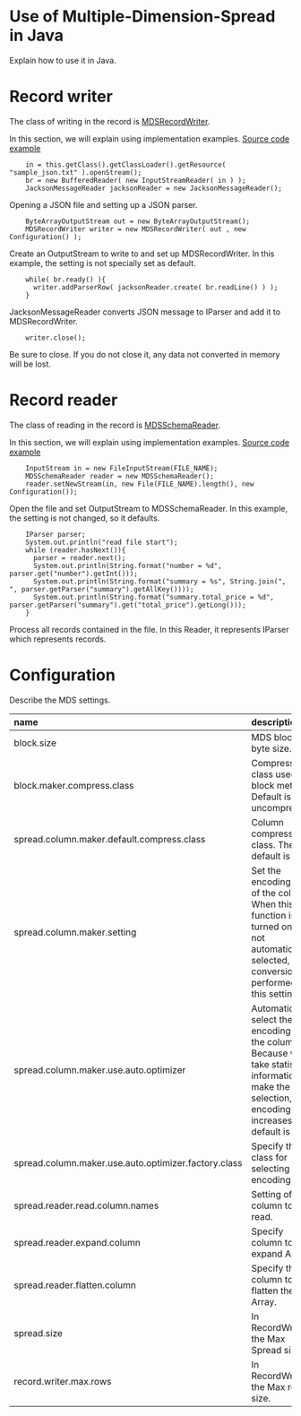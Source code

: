 <!---
  Licensed under the Apache License, Version 2.0 (the "License");
  you may not use this file except in compliance with the License.
  You may obtain a copy of the License at

   http://www.apache.org/licenses/LICENSE-2.0

  Unless required by applicable law or agreed to in writing, software
  distributed under the License is distributed on an "AS IS" BASIS,
  WITHOUT WARRANTIES OR CONDITIONS OF ANY KIND, either express or implied.
  See the License for the specific language governing permissions and
  limitations under the License. See accompanying LICENSE file.
-->
# Use of Multiple-Dimension-Spread in Java

Explain how to use it in Java.

# Record writer 
The class of writing in the record is [MDSRecordWriter](../../src/common/src/main/java/jp/co/yahoo/dataplatform/mds/MDSRecordWriter.java).

In this section, we will explain using implementation examples.
[Source code example](../../src/example/src/main/java/jp/co/yahoo/dataplatform/mds/example/io/MakeMDSFileStep1.java)

```
    in = this.getClass().getClassLoader().getResource( "sample_json.txt" ).openStream();
    br = new BufferedReader( new InputStreamReader( in ) );
    JacksonMessageReader jacksonReader = new JacksonMessageReader();
```
Opening a JSON file and setting up a JSON parser.

```
    ByteArrayOutputStream out = new ByteArrayOutputStream();
    MDSRecordWriter writer = new MDSRecordWriter( out , new Configuration() );
```
Create an OutputStream to write to and set up MDSRecordWriter.
In this example, the setting is not specially set as default.

```
    while( br.ready() ){
      writer.addParserRow( jacksonReader.create( br.readLine() ) );
    }
```
JacksonMessageReader converts JSON message to IParser and add it to MDSRecordWriter.

```
    writer.close();
```
Be sure to close.
If you do not close it, any data not converted in memory will be lost.

# Record reader
The class of reading in the record is [MDSSchemaReader](../../src/schema/src/main/java/jp/co/yahoo/dataplatform/mds/schema/parser/MDSSchemaReader.java).

In this section, we will explain using implementation examples.
[Source code example](../../src/example/src/main/java/jp/co/yahoo/dataplatform/mds/example/io/MDSSchemaFileReadWrite.java)

```
    InputStream in = new FileInputStream(FILE_NAME);
    MDSSchemaReader reader = new MDSSchemaReader();
    reader.setNewStream(in, new File(FILE_NAME).length(), new Configuration());
```
Open the file and set OutputStream to MDSSchemaReader.
In this example, the setting is not changed, so it defaults.

```
    IParser parser;
    System.out.println("read file start");
    while (reader.hasNext()){
      parser = reader.next();
      System.out.println(String.format("number = %d", parser.get("number").getInt()));
      System.out.println(String.format("summary = %s", String.join(", ", parser.getParser("summary").getAllKey())));
      System.out.println(String.format("summary.total_price = %d", parser.getParser("summary").get("total_price").getLong()));
    }
```
Process all records contained in the file.
In this Reader, it represents IParser which represents records.

# Configuration
Describe the MDS settings.

| name | description |
|:-----|:------------|
| block.size | MDS block byte size. |
| block.maker.compress.class | Compression class used for block meta. Default is uncompressed. |
| spread.column.maker.default.compress.class | Column compression class. The default is gzip. |
| spread.column.maker.setting | Set the encoding class of the column. When this function is turned on, it is not automatically selected, and conversion is performed with this setting. |
| spread.column.maker.use.auto.optimizer | Automatically select the encoding of the column. Because we take statistical information to make the selection, the encoding time increases. The default is true. |
| spread.column.maker.use.auto.optimizer.factory.class | Specify the class for selecting the encoding. |
| spread.reader.read.column.names | Setting of column to be read. |
| spread.reader.expand.column | Specify column to expand Array. |
| spread.reader.flatten.column | Specify the column to flatten the Array. |
| spread.size | In RecordWriter, the Max Spread size. |
| record.writer.max.rows | In RecordWriter, the Max record size. |
